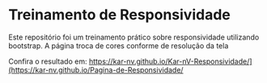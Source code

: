# Treinamento de Responsividade

Este repositório foi um treinamento prático sobre responsividade utilizando bootstrap. A página troca de cores conforme de resolução da tela

Confira o resultado em: https://kar-nv.github.io/Kar-nV-Responsividade/](https://kar-nv.github.io/Pagina-de-Responsividade/
